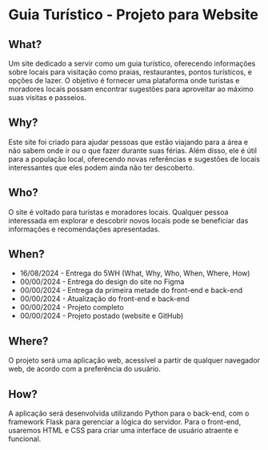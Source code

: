 # Guia Turístico - Projeto para Website

## What?
Um site dedicado a servir como um guia turístico, oferecendo informações sobre locais para visitação como praias, restaurantes, pontos turísticos, e opções de lazer. O objetivo é fornecer uma plataforma onde turistas e moradores locais possam encontrar sugestões para aproveitar ao máximo suas visitas e passeios.

## Why?
Este site foi criado para ajudar pessoas que estão viajando para a área e não sabem onde ir ou o que fazer durante suas férias. Além disso, ele é útil para a população local, oferecendo novas referências e sugestões de locais interessantes que eles podem ainda não ter descoberto.

## Who?
O site é voltado para turistas e moradores locais. Qualquer pessoa interessada em explorar e descobrir novos locais pode se beneficiar das informações e recomendações apresentadas.

## When?

- 16/08/2024 - Entrega do 5WH (What, Why, Who, When, Where, How)
- 00/00/2024 - Entrega do design do site no Figma
- 00/00/2024 - Entrega da primeira metade do front-end e back-end
- 00/00/2024 - Atualização do front-end e back-end
- 00/00/2024 - Projeto completo
- 00/00/2024 - Projeto postado (website e GitHub)

## Where?
O projeto será uma aplicação web, acessível a partir de qualquer navegador web, de acordo com a preferência do usuário.

## How?
A aplicação será desenvolvida utilizando Python para o back-end, com o framework Flask para gerenciar a lógica do servidor. Para o front-end, usaremos HTML e CSS para criar uma interface de usuário atraente e funcional.
